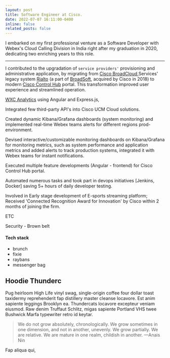 ```yaml
---
layout: post
title: Software Engineer at Cisco. 
date: 2022-07-07 16:11:00-0400
inline: false
related_posts: false
---
```


I embarked on my first professional venture as a Software Developer with Webex's Cloud Calling Division in India right after my graduation in 2020, dedicating two enriching years to this role.

---




I contributed to the upgradation of `service providers'` provisioning and administrative application, by migrating from <a href="https://www.cisco.com/c/en/us/products/unified-communications/broadcloud/index.html">Cisco BroadCloud </a> Services' legacy system  <a href="https://www.cisco.com/c/dam/en_us/about/responsibility/accessibility/downloads/vpats/VPAT_BroadCloud_Rialto_Market_Portal_v22-2.pdf"> Rialto</a> (a part of <a href="https://en.wikipedia.org/wiki/BroadSoft#:~:text=BroadSoft%2C%20Inc.%20is%20a%20communication,service%20providers%20in%20several%20countries.">BroadSoft</a>, acquired by Cisco in 2018) to modern  <a href="https://www.webex.com/content/dam/wbx/us/documents/pdf/webex-cm-5749-datasheet-control-hub-security.pdf">Cisco Control Hub</a> portal. This transformation improved user experience and streamlined operation.

<a href="https://help.webex.com/en-us/article/n0rlwxe/Analytics-for-Your-Cloud-Collaboration-Portfolio#Cisco_Concept.dita_92e4412e-19c7-4eb0-bc43-88f7b1ca1a3b"> WXC Analytics</a> using Angular and Express.js, 

Integrated few third-party API's into Cisco UCM Cloud solutions. 

Created dynamic Kibana/Grafana dashboards (system monitoring) and implemented real-time Webex teams alerts for different regions prod-environment.

Devised interactive/customizable monitoring dashboards on Kibana/Grafana for monitoring metrics, such as system performance and application metrics and added alerts to track production systems, integrated it with Webex teams for instant notifications. 

Executed multiple feature developments (Angular - frontend) for Cisco Control Hub portal. 

Automated numerous tasks and took part in devops initiatives [Jenkins, Docker] saving 5+ hours of daily developer testing.

Involved in Early stage development of E-sports streaming platform; Received 'Connected Recognition Award for Innovation' by Cisco within 2 months of joining the firm.

ETC

Security - Brown belt



#### Tech stack

<ul>
    <li>brunch</li>
    <li>fixie</li>
    <li>raybans</li>
    <li>messenger bag</li>
</ul>

Hoodie Thunderc
---

Pug heirloom High Life vinyl swag, single-origin coffee four dollar toast taxidermy reprehenderit fap distillery master cleanse locavore. Est anim sapiente leggings Brooklyn ea. Thundercats locavore excepteur veniam eiusmod. Raw denim Truffaut Schlitz, migas sapiente Portland VHS twee Bushwick Marfa typewriter retro id keytar.

> We do not grow absolutely, chronologically. We grow sometimes in one dimension, and not in another, unevenly. We grow partially. We are relative. We are mature in one realm, childish in another.
> —Anais Nin

Fap aliqua qui,
